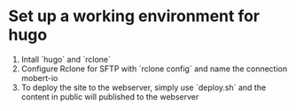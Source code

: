 # Set up a working environment for hugo

1. Intall ´hugo´ and ´rclone´
2. Configure Rclone for SFTP with ´rclone config´ and name the connection mobert-io
3. To deploy the site to the webserver, simply use ´deploy.sh´ and the content in public will published to the webserver
